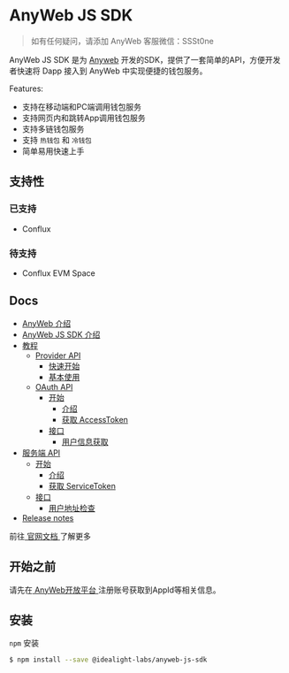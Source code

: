 # AnyWeb JS SDK

> 如有任何疑问，请添加 AnyWeb 客服微信：SSSt0ne

AnyWeb JS SDK 是为 [Anyweb](https://wiki.anyweb.cc/docs/anyweb/) 开发的SDK，提供了一套简单的API，方便开发者快速将 Dapp 接入到 AnyWeb 中实现便捷的钱包服务。

Features:

* 支持在移动端和PC端调用钱包服务
* 支持网页内和跳转App调用钱包服务
* 支持多链钱包服务
* 支持 ` 热钱包 ` 和 ` 冷钱包 `
* 简单易用快速上手

## 支持性

### 已支持

* Conflux

### 待支持

* Conflux EVM Space

## Docs

* [AnyWeb 介绍](https://wiki.anyweb.cc/docs/anyweb)
* [AnyWeb JS SDK 介绍](https://wiki.anyweb.cc/docs/intro)
* [教程](https://wiki.anyweb.cc/docs/quick_start)
  * [Provider API](https://wiki.anyweb.cc/docs/quick_start)
    * [快速开始](https://wiki.anyweb.cc/docs/quick_start)
    * [基本使用](https://wiki.anyweb.cc/docs/usage)
  * [OAuth API](https://wiki.anyweb.cc/docs/OAuth/intro)
    * [开始](https://wiki.anyweb.cc/docs/OAuth/intro)
      * [介绍](https://wiki.anyweb.cc/docs/OAuth/intro)
      * [获取 AccessToken](https://wiki.anyweb.cc/docs/OAuth/accessToken)
    * [接口](https://wiki.anyweb.cc/docs/OAuth/userInfo)
      * [用户信息获取](https://wiki.anyweb.cc/docs/OAuth/userInfo)
* [服务端 API](https://wiki.anyweb.cc/docs/Service/intro)
  * [开始](https://wiki.anyweb.cc/docs/Service/intro)
    * [介绍](https://wiki.anyweb.cc/docs/Service/intro)
    * [获取 ServiceToken](https://wiki.anyweb.cc/docs/Service/serviceToken)
  * [接口](https://wiki.anyweb.cc/docs/Service/checkAddress)
    * [用户地址检查](https://wiki.anyweb.cc/docs/Service/checkAddress)
* [Release notes](https://wiki.anyweb.cc/docs/CHANGELOG)

前往[ 官网文档 ](https://wiki.anyweb.cc)了解更多

## 开始之前

请先在[ AnyWeb开放平台 ](https://open.anyweb.cc)注册账号获取到AppId等相关信息。

## 安装

` npm ` 安装

```sh
$ npm install --save @idealight-labs/anyweb-js-sdk
```
